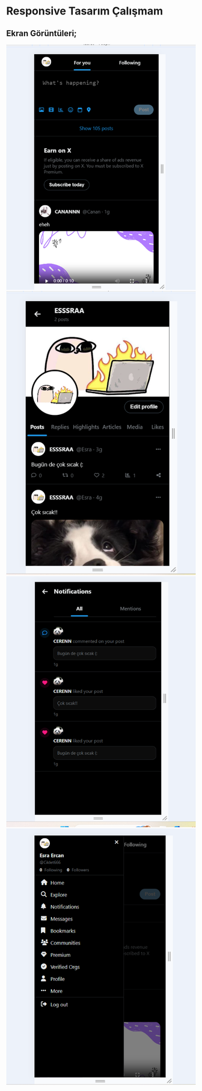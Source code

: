 # Responsive Tasarım Çalışmam

## Ekran Görüntüleri;

![home](./images/home.png)  
![profile](images/profile.png)  
![notifications](images/notifications.png)
![sol_panel](images/sol_panel.png)
